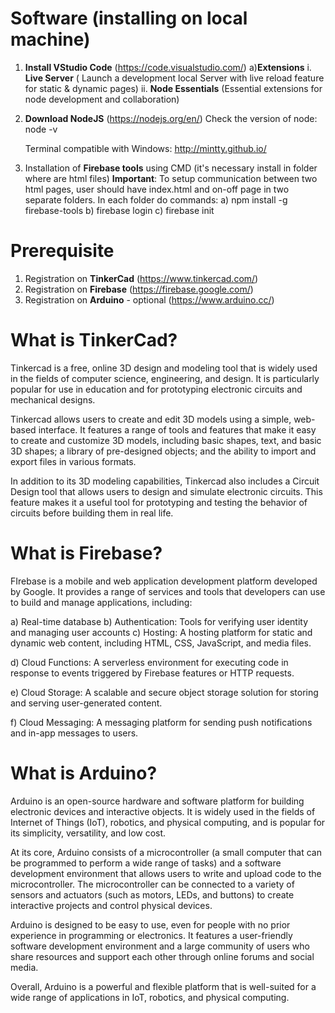  
# Software (installing on local machine)

1. **Install VStudio Code** (https://code.visualstudio.com/)
    a)**Extensions** 
        i.	 **Live Server** ( Launch a development local Server with live reload feature for static & dynamic pages) 
        ii.  **Node Essentials**  (Essential extensions for node development and collaboration) 

2. **Download NodeJS** (https://nodejs.org/en/)
    Check the version of node: node -v

    Terminal compatible with Windows: http://mintty.github.io/

3. Installation of **Firebase tools** using CMD (it's necessary install in folder where are html files)
   **Important**: To setup communication between two html pages, user should have index.html and on-off page in two separate folders.
   In each folder do commands:
        a) npm install -g firebase-tools
        b) firebase login
        c) firebase init  


# Prerequisite

1. Registration on **TinkerCad** (https://www.tinkercad.com/)
2. Registration on **Firebase** (https://firebase.google.com/)
3. Registration on **Arduino** - optional (https://www.arduino.cc/)



# What is TinkerCad?

Tinkercad is a free, online 3D design and modeling tool that is widely used in the fields of computer science, engineering, and design. It is particularly popular for use in education and for prototyping electronic circuits and mechanical designs.

Tinkercad allows users to create and edit 3D models using a simple, web-based interface. It features a range of tools and features that make it easy to create and customize 3D models, including basic shapes, text, and basic 3D shapes; a library of pre-designed objects; and the ability to import and export files in various formats.

In addition to its 3D modeling capabilities, Tinkercad also includes a Circuit Design tool that allows users to design and simulate electronic circuits. This feature makes it a useful tool for prototyping and testing the behavior of circuits before building them in real life.

# What is Firebase? 

FIrebase is a mobile and web application development platform developed by Google. It provides a range of services and tools that developers can use to build and manage applications, including:

a) Real-time database 
b) Authentication: Tools for verifying user identity and managing user accounts
c) Hosting: A hosting platform for static and dynamic web content, including HTML, CSS, JavaScript, and media files.

d) Cloud Functions: A serverless environment for executing code in response to events triggered by Firebase features or HTTP requests.

e) Cloud Storage: A scalable and secure object storage solution for storing and serving user-generated content.

f) Cloud Messaging: A messaging platform for sending push notifications and in-app messages to users.

# What is Arduino? 

Arduino is an open-source hardware and software platform for building electronic devices and interactive objects. It is widely used in the fields of Internet of Things (IoT), robotics, and physical computing, and is popular for its simplicity, versatility, and low cost.

At its core, Arduino consists of a microcontroller (a small computer that can be programmed to perform a wide range of tasks) and a software development environment that allows users to write and upload code to the microcontroller. The microcontroller can be connected to a variety of sensors and actuators (such as motors, LEDs, and buttons) to create interactive projects and control physical devices.

Arduino is designed to be easy to use, even for people with no prior experience in programming or electronics. It features a user-friendly software development environment and a large community of users who share resources and support each other through online forums and social media.

Overall, Arduino is a powerful and flexible platform that is well-suited for a wide range of applications in IoT, robotics, and physical computing.